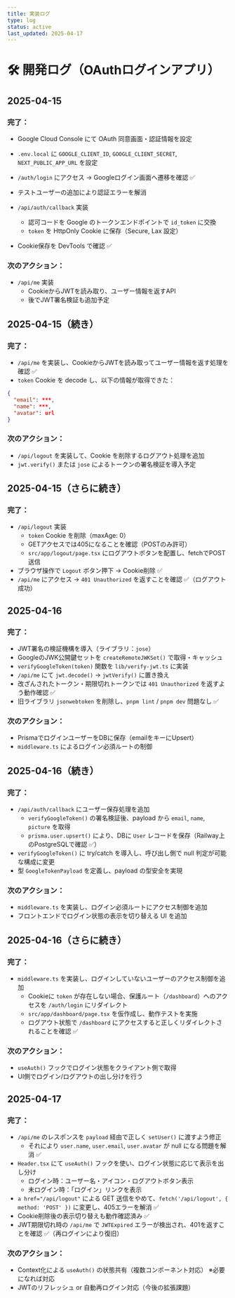 ```yaml
---
title: 実装ログ
type: log
status: active
last_updated: 2025-04-17
---
```


# 🛠 開発ログ（OAuthログインアプリ）

## 2025-04-15

### 完了：

- Google Cloud Console にて OAuth 同意画面・認証情報を設定
- `.env.local` に `GOOGLE_CLIENT_ID`, `GOOGLE_CLIENT_SECRET`, `NEXT_PUBLIC_APP_URL` を設定
- `/auth/login` にアクセス → Googleログイン画面へ遷移を確認 ✅
- テストユーザーの追加により認証エラーを解消

- `/api/auth/callback` 実装
  - 認可コードを Google のトークンエンドポイントで `id_token` に交換
  - `token` を HttpOnly Cookie に保存（Secure, Lax 設定）
- Cookie保存を DevTools で確認 ✅

### 次のアクション：

- `/api/me` 実装
  - CookieからJWTを読み取り、ユーザー情報を返すAPI
  - 後でJWT署名検証も追加予定

## 2025-04-15（続き）

### 完了：

- `/api/me` を実装し、CookieからJWTを読み取ってユーザー情報を返す処理を確認 ✅
- `token` Cookie を decode し、以下の情報が取得できた：

```json
{
  "email": ***,
  "name": ***,
  "avatar": url
}
```

### 次のアクション：

- `/api/logout` を実装して、Cookie を削除するログアウト処理を追加
- `jwt.verify()` または `jose` によるトークンの署名検証を導入予定

## 2025-04-15（さらに続き）

### 完了：

- `/api/logout` 実装
  - `token` Cookie を削除（maxAge: 0）
  - GETアクセスでは405になることを確認（POSTのみ許可）
  - `src/app/logout/page.tsx` にログアウトボタンを配置し、fetchでPOST送信
- ブラウザ操作で `Logout` ボタン押下 → Cookie削除 ✅
- `/api/me` にアクセス → `401 Unauthorized` を返すことを確認 ✅（ログアウト成功）

## 2025-04-16

### 完了：

- JWT署名の検証機構を導入（ライブラリ：`jose`）
- GoogleのJWK公開鍵セットを `createRemoteJWKSet()` で取得・キャッシュ
- `verifyGoogleToken(token)` 関数を `lib/verify-jwt.ts` に実装
- `/api/me` にて `jwt.decode()` → `jwtVerify()` に置き換え
- 改ざんされたトークン・期限切れトークンでは `401 Unauthorized` を返すよう動作確認 ✅
- 旧ライブラリ `jsonwebtoken` を削除し、`pnpm lint` / `pnpm dev` 問題なし ✅

### 次のアクション：

- PrismaでログインユーザーをDBに保存（emailをキーにUpsert）
- `middleware.ts` によるログイン必須ルートの制御

## 2025-04-16（続き）

### 完了：

- `/api/auth/callback` にユーザー保存処理を追加
  - `verifyGoogleToken()` の署名検証後、payload から `email`, `name`, `picture` を取得
  - `prisma.user.upsert()` により、DBに `User` レコードを保存（Railway上のPostgreSQLで確認 ✅）
- `verifyGoogleToken()` に try/catch を導入し、呼び出し側で null 判定が可能な構成に変更
- 型 `GoogleTokenPayload` を定義し、payload の型安全を実現

### 次のアクション：

- `middleware.ts` を実装し、ログイン必須ルートにアクセス制御を追加
- フロントエンドでログイン状態の表示を切り替える UI を追加

## 2025-04-16（さらに続き）

### 完了：

- `middleware.ts` を実装し、ログインしていないユーザーのアクセス制御を追加
  - Cookieに `token` が存在しない場合、保護ルート（`/dashboard`）へのアクセスを `/auth/login` にリダイレクト
  - `src/app/dashboard/page.tsx` を仮作成し、動作テストを実施
  - ログアウト状態で `/dashboard` にアクセスすると正しくリダイレクトされることを確認 ✅

### 次のアクション：

- `useAuth()` フックでログイン状態をクライアント側で取得
- UI側でログイン/ログアウトの出し分けを行う

## 2025-04-17

### 完了：

- `/api/me` のレスポンスを `payload` 経由で正しく `setUser()` に渡すよう修正
  - それにより `user.name`, `user.email`, `user.avatar` が null になる問題を解消 ✅
- `Header.tsx` にて `useAuth()` フックを使い、ログイン状態に応じて表示を出し分け
  - ログイン時：ユーザー名・アイコン・ログアウトボタン表示
  - 未ログイン時：「ログイン」リンクを表示
- `a href="/api/logout"` による GET 送信をやめて、`fetch('/api/logout', { method: 'POST' })` に変更し、405エラーを解消 ✅
- Cookie削除後の表示切り替えも動作確認済み ✅
- JWT期限切れ時の `/api/me` で `JWTExpired` エラーが検出され、401を返すことを確認 ✅（再ログインにより復旧）

### 次のアクション：

- Context化による `useAuth()` の状態共有（複数コンポーネント対応） ※必要になれば対応
- JWTのリフレッシュ or 自動再ログイン対応（今後の拡張課題）
